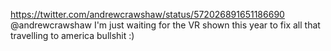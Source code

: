 https://twitter.com/andrewcrawshaw/status/572026891651186690 @andrewcrawshaw I'm just waiting for the VR shown this year to fix all that travelling to america bullshit :)